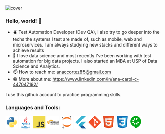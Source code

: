 ![cover](https://i.imgur.com/pLq6X8i.png)

### Hello, world! 👋

- :beetle: Test Automation Developer (Dev QA), I also try to go deeper into the techs the systems I test are made of, such as mobile, web and microservices. I am always studying new stacks and different ways to achieve results
- :notebook: I love data science and most recently I've been working with test automation for big data projects. I also started an MBA at USP of Data Science and Analytics.
- :mailbox: How to reach me: anaccortez85@gmail.com
- :grin: More about me: https://www.linkedin.com/in/ana-carol-c-447047192/

I use this github account to practice programming skills.

<h3 align="left">Languages and Tools:</h3>
<p align="left"> 
<img src="https://github.com/devicons/devicon/blob/master/icons/python/python-original.svg" alt="python" width="40" height="40"/> 
<img src="https://github.com/devicons/devicon/blob/master/icons/java/java-original.svg" alt="java" width="40" height="40"/>
<img src="https://github.com/devicons/devicon/blob/master/icons/javascript/javascript-original.svg" alt="javascript" width="40" height="40"/>
<img src="https://github.com/devicons/devicon/blob/master/icons/amazonwebservices/amazonwebservices-original-wordmark.svg" alt="aws" width="40" height="40"/>
<img src="https://github.com/devicons/devicon/blob/master/icons/jupyter/jupyter-original.svg" alt="jupyter" width="40" height="40"/>
<img src="https://github.com/devicons/devicon/blob/master/icons/flutter/flutter-original.svg" alt="flutter" width="40" height="40"/>
<img src="https://github.com/devicons/devicon/blob/master/icons/git/git-original.svg" alt="git" width="40" height="40"/>
<img src="https://github.com/devicons/devicon/blob/master/icons/html5/html5-original.svg" alt="html" width="40" height="40"/>
<img src="https://github.com/devicons/devicon/blob/master/icons/css3/css3-original.svg" alt="css" width="40" height="40"/>
<img src="https://github.com/devicons/devicon/blob/master/icons/cucumber/cucumber-plain.svg" alt="cucumber" width="40" height="40"/>
</p>
